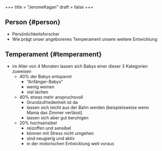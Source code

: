 +++
title = "JeromeKagan"
draft = false
+++

## Person {#person}

-   Persönlichkeitsforscher
-   Wie prägt unser angeborenes Temperament unsere weitere Entwicklung


## Temperament {#temperament}

-   im Alter von 4 Monaten lassen sich Babys einer dieser 3 Kategorien zuweisen
    -   40% der Babys entspannt
        -   "Anfänger-Babys"
        -   wenig weinen
        -   viel lachen
    -   40% etwas mehr anspruchsvoll
        -   Grundzufriedenheit ist da
        -   lassen sich leicht aus der Bahn werden (beispielsweise wenn Mama das Zimmer verlässt)
        -   lassen sich aber gut beruhigen
    -   20% hochsensibel
        -   reizoffen und sensibel
        -   können mit Stress nicht umgehen
        -   sind neugierig und aktiv
        -   in der motorischen Entwicklung weit voraus
